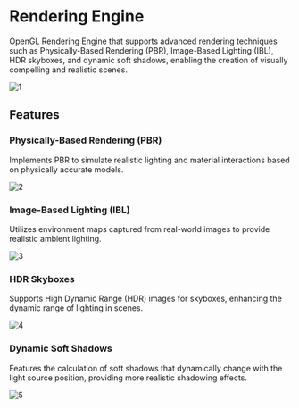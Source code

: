 # Rendering Engine

OpenGL Rendering Engine that supports advanced rendering techniques such as Physically-Based Rendering (PBR), Image-Based Lighting (IBL), HDR skyboxes, and dynamic soft shadows, enabling the creation of visually compelling and realistic scenes.

![1](https://github.com/AmrHMorsy/Rendering-Engine/assets/56271967/bc09968b-ec65-450b-85a1-fc4b21e1cff8)

## Features 

### Physically-Based Rendering (PBR)

Implements PBR to simulate realistic lighting and material interactions based on physically accurate models.

![2](https://github.com/AmrHMorsy/Rendering-Engine/assets/56271967/068708c1-7432-47f7-b0ee-81a22afa7ba8)

### Image-Based Lighting (IBL)

Utilizes environment maps captured from real-world images to provide realistic ambient lighting.

![3](https://github.com/AmrHMorsy/Rendering-Engine/assets/56271967/da9f92ba-eb94-402d-a2c3-6d175ba1b1b6)

### HDR Skyboxes

Supports High Dynamic Range (HDR) images for skyboxes, enhancing the dynamic range of lighting in scenes.

![4](https://github.com/AmrHMorsy/Rendering-Engine/assets/56271967/31a67b8e-efd4-48b9-b5f6-d77caee6e193)

### Dynamic Soft Shadows

Features the calculation of soft shadows that dynamically change with the light source position, providing more realistic shadowing effects.

![5](https://github.com/AmrHMorsy/Rendering-Engine/assets/56271967/ea02621a-abae-45b5-a2ca-287e564d0d50)
